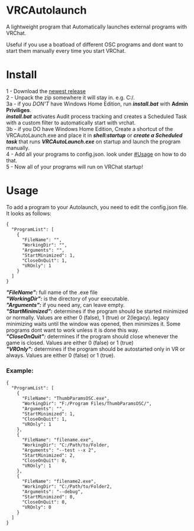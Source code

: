 # VRCAutolaunch

A lightweight program that Automatically launches external programs with VRChat.

Useful if you use a boatload of different OSC programs and dont want to start them manually every time you start VRChat.

# Install
1 - Download the [newest release](https://github.com/I5UCC/VRCAutolaunch/releases/latest)<br>
2 - Unpack the zip somewhere it will stay in. e.g. C:/.<br>
3a - if you *DON'T* have Windows Home Edition, run ***install.bat*** with **Admin Priviliges**.<br>
***install.bat*** activates Audit process tracking and creates a Scheduled Task with a custom filter to automatically start with vrchat.<br>
3b - if you DO have Windows Home Edition, Create a shortcut of the VRCAutoLaunch.exe and place it in ***shell:startup*** or ***create a Scheduled task*** that runs ***VRCAutoLaunch.exe*** on startup and launch the program manually.<br>
4 -  Add all your programs to config.json. look under [#Usage](https://github.com/I5UCC/VRCAutoLaunch#usage) on how to do that.<br>
5 -  Now all of your programs will run on VRChat startup!<br>

# Usage
To add a program to your Autolaunch, you need to edit the config.json file. <br>
It looks as follows: 
```
{
  "ProgramList": [
    {
      "FileName": "",
      "WorkingDir": "",
      "Arguments": "",
      "StartMinimized": 1,
      "CloseOnQuit": 1,
      "VROnly": 1
    }
  ]
}
```

***"FileName":*** full name of the .exe file <br>
***"WorkingDir":*** is the directory of your executable. <br>
***"Arguments":*** if you need any, can leave empty. <br>
***"StartMinimized":*** determines if the program should be started minimized or normally. Values are either 0 (false), 1 (true) or 2(legacy). legacy minimizing waits until the window was opened, then minimizes it. Some programs dont want to work unless it is done this way.<br>
***"CloseOnQuit":*** determines if the program should close whenever the game is closed. Values are either 0 (false) or 1 (true) <br>
***"VROnly":*** determines if the program should be autostarted only in VR or always. Values are either 0 (false) or 1 (true).

### Example:

```
{
  "ProgramList": [
    {
      "FileName": "ThumbParamsOSC.exe",
      "WorkingDir": "F:/Program Files/ThumbParamsOSC/",
      "Arguments": "",
      "StartMinimized": 1,
      "CloseOnQuit": 1,
      "VROnly": 1
    },
    {
      "FileName": "filename.exe",
      "WorkingDir": "C:/Path/to/Folder,
      "Arguments": "--test --x 2",
      "StartMinimized": 2,
      "CloseOnQuit": 0,
      "VROnly": 1
    },
    {
      "FileName": "filename2.exe",
      "WorkingDir": "C:/Path/to/Folder2,
      "Arguments": "--debug",
      "StartMinimized": 0,
      "CloseOnQuit": 0,
      "VROnly": 0
    }
  ]
}
```
